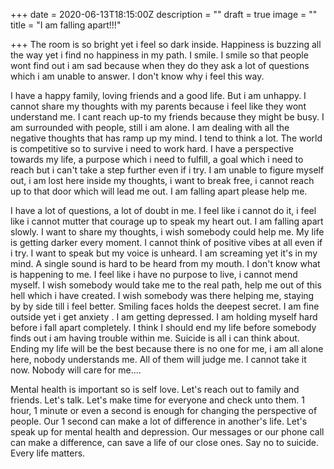 +++
date = 2020-06-13T18:15:00Z
description = ""
draft = true
image = ""
title = "I am falling apart!!!"

+++
The room is so bright  yet i feel so dark inside. Happiness is buzzing all the way yet i find no happiness in my path. I smile. I smile so that people wont find out i am sad because when they do they ask a lot of questions which i am unable to answer. I don't know why i feel this way.

I have a happy family, loving friends and a good life. But i am unhappy. I cannot share my thoughts with my parents because i feel like they wont understand me. I cant reach up-to my friends because they might be busy. I am surrounded with people, still i am alone. I am dealing with all the negative thoughts that has ramp up my mind. I tend to think a lot. The world is competitive so to survive i need to work hard. I have a perspective towards my life, a purpose which i need to fulfill, a goal which i need to reach but i can't take a step further even if i try. I am unable to figure myself out, i am lost here inside my thoughts, i want to break free, i cannot reach up to that door which will lead me out. I am falling apart please help me.

I have a lot of questions, a lot of doubt in me. I feel like i cannot do it, i feel like i cannot mutter that courage up to speak my heart out. I am falling apart slowly. I want to share my thoughts, i wish somebody could help me. My life is getting darker every moment. I cannot think of positive vibes at all even if i try. I want to speak but my voice is unheard. I am screaming yet it's in my mind. A single sound is hard to be heard from my mouth. I don't know what is happening to me. I feel like i have no purpose to live, i cannot mend myself. I wish somebody would take me to the real path, help me out of this hell which i have created. I wish somebody was there helping me, staying by by side till i feel better. Smiling faces holds the deepest secret. I am fine outside yet i get anxiety . I am getting depressed. I am holding myself hard before i fall apart completely. I think I should end my life before somebody finds out i am having trouble within me. Suicide is all i can think about. Ending my life will be the best because there is no one for me, i am all alone here, nobody understands me. All of them will judge me. I cannot take it now. Nobody will care for me....

Mental health is important so is self love. Let's reach out to family and friends. Let's talk. Let's make time for everyone and check unto them. 1 hour, 1 minute or even a second is enough for changing the perspective of people. Our 1 second can make a lot of difference in another's life. Let's speak up for mental health and depression.  Our messages or our phone call can make a difference, can save a life of our close ones. Say no to suicide. Every life matters.